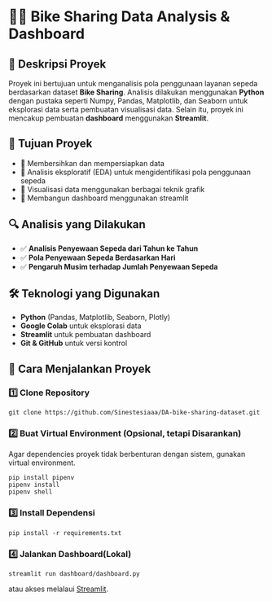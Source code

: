 # 🚴‍♂️ Bike Sharing Data Analysis & Dashboard

## 📌 Deskripsi Proyek

Proyek ini bertujuan untuk menganalisis pola penggunaan layanan sepeda berdasarkan dataset **Bike Sharing**. Analisis dilakukan menggunakan **Python** dengan pustaka seperti Numpy, Pandas, Matplotlib, dan Seaborn untuk eksplorasi data serta pembuatan visualisasi data. Selain itu, proyek ini mencakup pembuatan **dashboard** menggunakan **Streamlit**.

## 🎯 Tujuan Proyek

- 🔹 Membersihkan dan mempersiapkan data
- 🔹 Analisis eksploratif (EDA) untuk mengidentifikasi pola penggunaan sepeda
- 🔹 Visualisasi data menggunakan berbagai teknik grafik
- 🔹 Membangun dashboard menggunakan streamlit

## 🔍 Analisis yang Dilakukan

- ✅ **Analisis Penyewaan Sepeda dari Tahun ke Tahun**
- ✅ **Pola Penyewaan Sepeda Berdasarkan Hari**
- ✅ **Pengaruh Musim terhadap Jumlah Penyewaan Sepeda**

## 🛠 Teknologi yang Digunakan

- **Python** (Pandas, Matplotlib, Seaborn, Plotly)
- **Google Colab** untuk eksplorasi data
- **Streamlit** untuk pembuatan dashboard
- **Git & GitHub** untuk versi kontrol

## 🚀 Cara Menjalankan Proyek

### 1️⃣ Clone Repository
```
git clone https://github.com/Sinestesiaaa/DA-bike-sharing-dataset.git
```
### 2️⃣ Buat Virtual Environment (Opsional, tetapi Disarankan)
Agar dependencies proyek tidak berbenturan dengan sistem, gunakan virtual environment.
```
pip install pipenv
pipenv install
pipenv shell
```
### 3️⃣ Install Dependensi
```
pip install -r requirements.txt
```
### 4️⃣ Jalankan Dashboard(Lokal)
```
streamlit run dashboard/dashboard.py
```
atau akses melalaui [Streamlit](https://da-bike-sharing-dataset-sinestesiaa.streamlit.app/).
